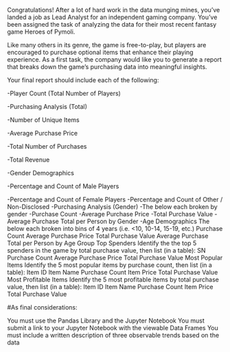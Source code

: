 Congratulations! After a lot of hard work in the data munging mines, you’ve landed a job as Lead Analyst for an independent gaming company. You’ve been assigned the task of analyzing the data for their most recent fantasy game Heroes of Pymoli.

Like many others in its genre, the game is free-to-play, but players are encouraged to purchase optional items that enhance their playing experience. As a first task, the company would like you to generate a report that breaks down the game’s purchasing data into meaningful insights.

Your final report should include each of the following:

-Player Count (Total Number of Players)

-Purchasing Analysis (Total)

-Number of Unique Items

-Average Purchase Price

-Total Number of Purchases

-Total Revenue

-Gender Demographics

-Percentage and Count of Male Players

-Percentage and Count of Female Players
-Percentage and Count of Other / Non-Disclosed
-Purchasing Analysis (Gender)
-The below each broken by gender
-Purchase Count
-Average Purchase Price
-Total Purchase Value
-Average Purchase Total per Person by Gender
-Age Demographics
The below each broken into bins of 4 years (i.e. <10, 10-14, 15-19, etc.)
Purchase Count
Average Purchase Price
Total Purchase Value
Average Purchase Total per Person by Age Group
Top Spenders
Identify the the top 5 spenders in the game by total purchase value, then list (in a table):
SN
Purchase Count
Average Purchase Price
Total Purchase Value
Most Popular Items
Identify the 5 most popular items by purchase count, then list (in a table):
Item ID
Item Name
Purchase Count
Item Price
Total Purchase Value
Most Profitable Items
Identify the 5 most profitable items by total purchase value, then list (in a table):
Item ID
Item Name
Purchase Count
Item Price
Total Purchase Value

#As final considerations:

You must use the Pandas Library and the Jupyter Notebook
You must submit a link to your Jupyter Notebook with the viewable Data Frames
You must include a written description of three observable trends based on the data
